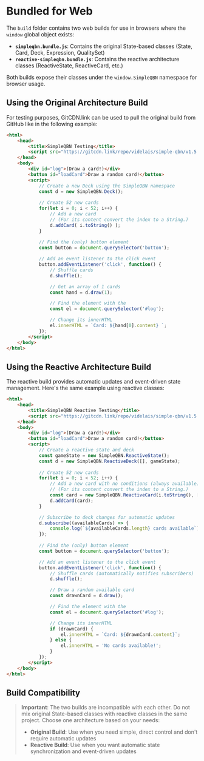 # Bundled for Web

The `build` folder contains two web builds for use in browsers where the `window` global object exists:

- **`simpleqbn.bundle.js`**: Contains the original State-based classes (State, Card, Deck, Expression, QualitySet)
- **`reactive-simpleqbn.bundle.js`**: Contains the reactive architecture classes (ReactiveState, ReactiveCard, etc.)

Both builds expose their classes under the `window.SimpleQBN` namespace for browser usage.

## Using the Original Architecture Build

For testing purposes, GitCDN.link can be used to pull the original build from GitHub like in the following example:

```html
<html>
    <head>
        <title>SimpleQBN Testing</title>
        <script src="https://gitcdn.link/repo/videlais/simple-qbn/v1.5.0/build/simpleqbn.bundle.js"></script>
    </head>
    <body>
        <div id="log">(Draw a card!)</div>
        <button id="loadCard">Draw a random card!</button>
        <script>
            // Create a new Deck using the SimpleQBN namespace
            const d = new SimpleQBN.Deck();
            
            // Create 52 new cards
            for(let i = 0; i < 52; i++) {
                // Add a new card
                // (For its content convert the index to a String.)
                d.addCard( i.toString() );
            }
         
            // Find the (only) button element
            const button = document.querySelector('button');

            // Add an event listener to the click event
            button.addEventListener('click', function() {
                // Shuffle cards
                d.shuffle();

                // Get an array of 1 cards
                const hand = d.draw(1);

                // Find the element with the 
                const el = document.querySelector('#log');

                // Change its innerHTML
                el.innerHTML = `Card: ${hand[0].content} `;
            });
        </script>
    </body>
</html>
```

## Using the Reactive Architecture Build

The reactive build provides automatic updates and event-driven state management. Here's the same example using reactive classes:

```html
<html>
    <head>
        <title>SimpleQBN Reactive Testing</title>
        <script src="https://gitcdn.link/repo/videlais/simple-qbn/v1.5.0/build/reactive-simpleqbn.bundle.js"></script>
    </head>
    <body>
        <div id="log">(Draw a card!)</div>
        <button id="loadCard">Draw a random card!</button>
        <script>
            // Create a reactive state and deck
            const gameState = new SimpleQBN.ReactiveState();
            const d = new SimpleQBN.ReactiveDeck([], gameState);
            
            // Create 52 new cards
            for(let i = 0; i < 52; i++) {
                // Add a new card with no conditions (always available)
                // (For its content convert the index to a String.)
                const card = new SimpleQBN.ReactiveCard(i.toString(), []);
                d.addCard(card);
            }

            // Subscribe to deck changes for automatic updates
            d.subscribe((availableCards) => {
                console.log(`${availableCards.length} cards available`);
            });
         
            // Find the (only) button element
            const button = document.querySelector('button');

            // Add an event listener to the click event
            button.addEventListener('click', function() {
                // Shuffle cards (automatically notifies subscribers)
                d.shuffle();

                // Draw a random available card
                const drawnCard = d.draw();

                // Find the element with the 
                const el = document.querySelector('#log');

                // Change its innerHTML
                if (drawnCard) {
                    el.innerHTML = `Card: ${drawnCard.content}`;
                } else {
                    el.innerHTML = 'No cards available!';
                }
            });
        </script>
    </body>
</html>
```

## Build Compatibility

> **Important**: The two builds are incompatible with each other. Do not mix original State-based classes with reactive classes in the same project. Choose one architecture based on your needs:
>
> - **Original Build**: Use when you need simple, direct control and don't require automatic updates
> - **Reactive Build**: Use when you want automatic state synchronization and event-driven updates

